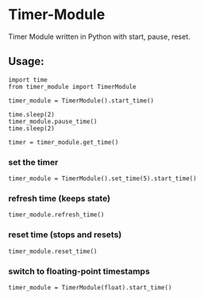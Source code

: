 # Timer-Module
Timer Module written in Python with start, pause, reset.


## Usage:
```
import time
from timer_module import TimerModule

timer_module = TimerModule().start_time()

time.sleep(2)
timer_module.pause_time()
time.sleep(2)

timer = timer_module.get_time()
```

### set the timer
```
timer_module = TimerModule().set_time(5).start_time()
```

### refresh time (keeps state)
```
timer_module.refresh_time()
```

### reset time (stops and resets)
```
timer_module.reset_time()
```

### switch to floating-point timestamps
```
timer_module = TimerModule(float).start_time()
```
